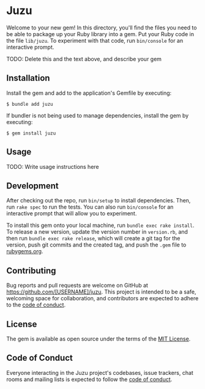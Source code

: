 # Juzu

Welcome to your new gem! In this directory, you'll find the files you need to be able to package up your Ruby library into a gem. Put your Ruby code in the file `lib/juzu`. To experiment with that code, run `bin/console` for an interactive prompt.

TODO: Delete this and the text above, and describe your gem

## Installation

Install the gem and add to the application's Gemfile by executing:

    $ bundle add juzu

If bundler is not being used to manage dependencies, install the gem by executing:

    $ gem install juzu

## Usage

TODO: Write usage instructions here

## Development

After checking out the repo, run `bin/setup` to install dependencies. Then, run `rake spec` to run the tests. You can also run `bin/console` for an interactive prompt that will allow you to experiment.

To install this gem onto your local machine, run `bundle exec rake install`. To release a new version, update the version number in `version.rb`, and then run `bundle exec rake release`, which will create a git tag for the version, push git commits and the created tag, and push the `.gem` file to [rubygems.org](https://rubygems.org).

## Contributing

Bug reports and pull requests are welcome on GitHub at https://github.com/[USERNAME]/juzu. This project is intended to be a safe, welcoming space for collaboration, and contributors are expected to adhere to the [code of conduct](https://github.com/[USERNAME]/juzu/blob/main/CODE_OF_CONDUCT.md).

## License

The gem is available as open source under the terms of the [MIT License](https://opensource.org/licenses/MIT).

## Code of Conduct

Everyone interacting in the Juzu project's codebases, issue trackers, chat rooms and mailing lists is expected to follow the [code of conduct](https://github.com/[USERNAME]/juzu/blob/main/CODE_OF_CONDUCT.md).
